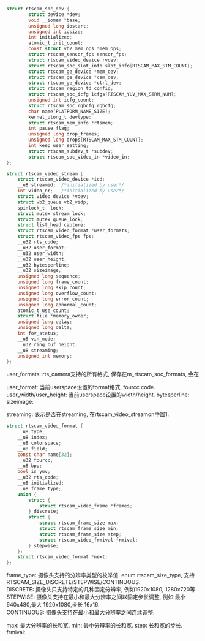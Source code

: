 ```c
struct rtscam_soc_dev {
        struct device *dev;
        void __iomem *base;
        unsigned long iostart;
        unsigned int iosize;
        int initialized;
        atomic_t init_count;
        const struct vb2_mem_ops *mem_ops;
        struct rtscam_sensor_fps sensor_fps;
        struct rtscam_video_device rvdev;
        struct rtscam_soc_slot_info slot_info[RTSCAM_MAX_STM_COUNT];
        struct rtscam_ge_device *mem_dev;
        struct rtscam_ge_device *cam_dev;
        struct rtscam_ge_device *ctrl_dev;
        struct rtscam_region td_config;
        struct rtscam_soc_icfg icfgs[RTSCAM_YUV_MAX_STRM_NUM];
        unsigned int icfg_count;
        struct rtscam_soc_rgbcfg rgbcfg;
        char name[PLATFORM_NAME_SIZE];
        kernel_ulong_t devtype;
        struct rtscam_mem_info *rtsmem;
        int pause_flag;
        unsigned long drop_frames;
        unsigned long drops[RTSCAM_MAX_STM_COUNT];
        int keep_user_setting;
        struct rtscam_subdev_t *subdev;
        struct rtscam_soc_video_in *video_in;
};
```

```c
struct rtscam_video_stream {
	struct rtscam_video_device *icd;
	__u8 streamid;	/*initialized by user*/
	int video_nr;	/*initialized by user*/
	struct video_device *vdev;
	struct vb2_queue vb2_vidp;
	spinlock_t	lock;
	struct mutex stream_lock;
	struct mutex queue_lock;
	struct list_head capture;
	struct rtscam_video_format *user_formats;
	struct rtscam_video_fps fps;
	__u32 rts_code;
	__u32 user_format;
	__u32 user_width;
	__u32 user_height;
	__u32 bytesperline;
	__u32 sizeimage;
	unsigned long sequence;
	unsigned long frame_count;
	unsigned long skip_count;
	unsigned long overflow_count;
	unsigned long error_count;
	unsigned long abnormal_count;
	atomic_t use_count;
	struct file *memory_owner;
	unsigned long delay;
	unsigned long delta;
	int fov_status;
	__u8 vin_mode;
	__u32 ring_buf_height;
	__u8 streaming;
	unsigned int memory;
};
```

user_formats: rts_camera支持的所有格式, 保存在m_rtscam_soc_formats, 会在

user_format: 当前userspace设置的format格式, fourcc code.
user_width/user_height: 当前userspace设置的width/height.
bytesperline:
sizeimage:


streaming: 表示是否在streaming, 在rtscam_video_streamon中置1.


```c
struct rtscam_video_format {
	__u8 type;
	__u8 index;
	__u8 colorspace;
	__u8 field;
	const char name[32];
	__u32 fourcc;
	__u8 bpp;
	bool is_yuv;
	__u32 rts_code;
	__u8 initialized;
	__u8 frame_type;
	union {
		struct {
			struct rtscam_video_frame *frames;
		} discrete;
		struct {
			struct rtscam_frame_size max;
			struct rtscam_frame_size min;
			struct rtscam_frame_size step;
			struct rtscam_video_frmival frmival;
		} stepwise;
	};
	struct rtscam_video_format *next;
};
```

frame_type: 摄像头支持的分辨率类型的枚举值. enum rtscam_size_type, 支持RTSCAM_SIZE_DISCRETE/STEPWISE/CONTINUOUS.  
DISCRETE: 摄像头只支持特定的几种固定分辨率, 例如1920x1080, 1280x720等.  
STEPWISE: 摄像头支持在最小和最大分辨率之间以固定步长调整, 例如:最小 640x480,最大 1920x1080,步长 16x16.  
CONTINUOUS: 摄像头支持在最小和最大分辨率之间连续调整.

max: 最大分辨率的长和宽.
min: 最小分辨率的长和宽.
step: 长和宽的步长.
frmival: 
